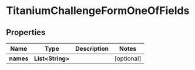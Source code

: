 

# TitaniumChallengeFormOneOfFields


## Properties

| Name | Type | Description | Notes |
|------------ | ------------- | ------------- | -------------|
|**names** | **List&lt;String&gt;** |  |  [optional] |



